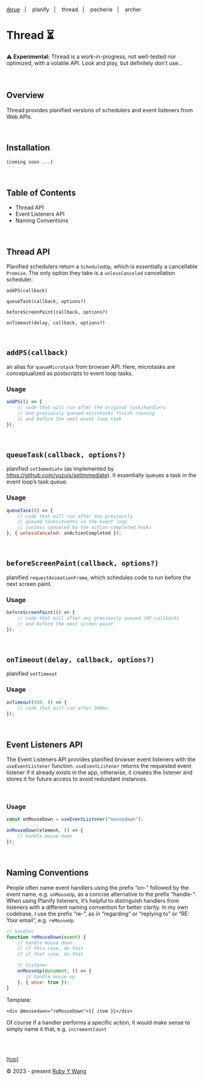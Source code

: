 [@rue](https://github.com/ruby-cube/rue)  &nbsp;&nbsp;|&nbsp; &nbsp;  planify  &nbsp;&nbsp;|&nbsp; &nbsp; thread  &nbsp;&nbsp;|&nbsp; &nbsp; pecherie  &nbsp;&nbsp;|&nbsp; &nbsp; archer
# Thread ⏳

<aside>
⚠️ <b>Experimental:</b> Thread is a work-in-progress, not well-tested nor optimized, with a volatile API. Look and play, but definitely don’t use…
</aside>
<br/>
<br/>

## Overview

Thread provides planified versions of schedulers and event listeners from Web APIs.

<br/>

## Installation

```bash
(coming soon ...)
```
</br>

## Table of Contents

- Thread API
- Event Listeners API
- Naming Conventions
<br/>

## Thread API

Planified schedulers return a `ScheduledOp`, which is essentially a cancellable `Promise`. The only option they take is a `unlessCanceled` cancellation scheduler.

`addPS(callback)` 

`queueTask(callback, options?)`

`beforeScreenPaint(callback, options?)`

`onTimeout(delay, callback, options?)`

<br/>

## `addPS(callback)` 

an alias for `queueMicrotask` from browser API. Here, microtasks are conceptualized as postscripts to event loop tasks.

### Usage

```jsx
addPS(() => {
    // code that will run after the original task/handlers 
    // and previously queued microtasks finish running
    // and before the next event loop task
});
```
<br/>

## `queueTask(callback, options?)`

planified `setImmediate` (as implemented by https://github.com/yuzujs/setImmediate). It essentially queues a task in the event loop’s task queue.

### Usage

```jsx
queueTask(() => {
    // code that will run after any previously 
    // queued tasks/events in the event loop
    // (unless canceled by the action-completed hook)
}, { unlessCanceled: onActionCompleted });
```
<br/>

## `beforeScreenPaint(callback, options?)`

planified `requestAnimationFrame`, which schedules code to run before the next screen paint.

### Usage

```jsx
beforeScreenPaint(() => {
    // code that will after any previously queued rAF callbacks
    // and before the next screen paint
});
```
<br/>

## `onTimeout(delay, callback, options?)`

planified `setTimeout`

### Usage

```jsx
onTimeout(500, () => {
    // code that will run after 500ms
});
```

<br/>

## Event Listeners API

The Event Listeners API provides planified browser event listeners with the `useEventListener` function. `useEventListener` returns the requested event listener if it already exists in the app, otherwise, it creates the listener and stores it for future access to avoid redundant instances.

<br/>

### Usage

```js
const onMouseDown = useEventListener("mousedown");

onMouseDown(element, () => {
    // handle mouse down
});
```
<br/>

## Naming Conventions

People often name event handlers using the prefix “on-” followed by the event name, e.g. `onMouseUp`, as a concise alternative to the prefix “handle-”. When using Planify listeners, it’s helpful to distinguish handlers from listeners with a different naming convention for better clarity. In my own codebase, I use the prefix “re-”, as in “regarding” or “replying to” or “RE: Your email”, e.g. `reMouseUp`. 

```jsx
// handler
function reMouseDown(event) {
    // handle mouse down...
    // if this case, do this
    // if that case, do that

    // listener
    onMouseUp(document, () => {
       // handle mouse up
    }, { once: true });
}
```

Template:

```tsx
<div @mousedown="reMouseDown">{{ item }}</div>
```

Of course if a handler performs a specific action, it would make sense to simply name it that, e.g. `incrementCount`

<br/>
<br/>

[[top]](https://github.com/ruby-cube/rue/tree/main/packages/planify#planify-)

© 2023 - present [Ruby Y Wang](https://github.com/ruby-cube)
